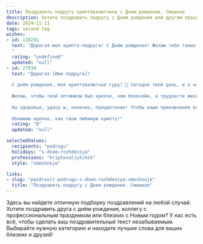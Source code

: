 ```yaml
---
title: Поздравить подругу криптовалютчика c Днем рождения. Смешное
description: Хотите поздравить подругу c Днем рождения или другим праздником? Наш ИИ создаст незабываемое поздравление, а вы обязательно выделитесь среди других.  
date: 2024-11-11
tags: second tag
wishes:
- id: 118291
  text: "Дорогая моя крипто-подруга! С Днём рождения! Желаю тебе таких биткоинов, чтобы даже Илон Маск позавидовал, таких успешных сделок, чтобы каждый твой трейд заканчивался лунной прибылью, и такого здоровья, чтобы выдержать все эти скачки курса!  Пусть твоя жизнь будет стабильнее, чем цена стейблкоина (шутка!), а счастье — дороже золота!  С праздником!
  "
  rating: "undefined"
  updated: "null"
- id: 27930
  text: "Дорогая [Имя подруги]!
  
  С днём рождения, моя криптовалютная гуру! 🎉 Сегодня твой день, и я надеюсь, что в твоей жизни цена счастья только растёт, а количество радости стремится к бесконечности! Пусть каждый новый год будет как самый выгодный альткоин — неожиданно прибыльным и непредсказуемым!
  
  Желаю, чтобы твой оптимизм был крепче, чем блокчейн, а трудности жизни решались быстрее, чем криптовалютные транзакции! Пусть все твои инвестиции (включая те, что на дачу!) приносят лишь золотые плоды, а друзья всегда поддерживают на финише — в твоем криптосостоянии!
  
  На здоровье, удачу и, конечно, процветание! Чтобы наши приключения всегда были в \"плюсе\"! С днюшкой, моя цифровая подруга! 🎈💰
  
  Обнимаю крепко, как твою любимую крипту!"
  rating: "0"
  updated: "null"

selectedValues:
  recipients: "podrugu"
  holidays: "s-dnem-rozhdeniya"
  professions: "kriptovaljutchik"
  style: "smeshnoje"

links:
- slug: "pozdravit-podrugu-s-dnem-rozhdeniya-smeshnoje"
  title: "Поздравить подругу c Днем рождения. Смешное"
---
```


Здесь вы найдете отличную подборку поздравлений на любой случай. 
Хотите поздравить друга с днём рождения, коллегу с профессиональным праздником или близких с Новым годом? У нас есть всё, чтобы сделать ваш поздравительный текст незабываемым. Выбирайте нужную категорию и находите лучшие слова для ваших близких и друзей!
